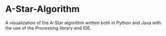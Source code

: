# A-Star-Algorithm
A visualization of the A-Star algorithm written both in Python and Java with the use of the Processing library and IDE.
